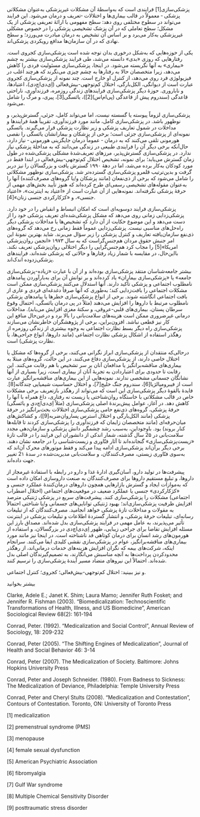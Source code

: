   پزشکی‌سازی[1] فرایندی است که به‌واسطهٔ آن مشکلات غیرپزشکی به‌عنوان مشکلاتی پزشکی ‐ معمولاً در قالب بیماری‌ها و اختلالات ‐تعریف و درمان می‌شود. این فرایند می‌تواند در سطوح مختلفی روی دهد: سطح مفهومی با ارائۀ تعریفی پزشکی از یک مشکل؛ سطح تعاملی که در آن پزشک تشخیصی پزشکی را در خصوص مشکلی غیرپزشکی به‌کار می‌برد و بر اساس آن تشخیص به درمان مبادرت می‌ورزد؛ و سطح نهادی که در آن سازمان‌ها مدافع رویکردی پزشکی‌اند. 

یکی از حوزه‌هایی که به‌شکل درخوری بدان توجه شده است پزشکی‌سازی کجروی است. رفتارهایی که روزی «بدی» دانسته می‌شد، طی فرایند پزشکی‌سازی بیشتر به چشم «بیماری» به آنها نگریسته می‌شود. در اینجا، پزشکی‌سازی مسئولیت فردی را کاهش می‌دهد، زیرا متخصصان حالا به رفتارها به چشم چیزی می‌نگرند که هرچند اغلب در فیزیولوژی فرد روی می‌دهد، از کنترل او خارج است. چند نمونه از پزشکی‌سازی کجروی عبارت است از دیوانگی، الکل‌بارگی، اختلال کم‌توجهی-بیش‌فعالی (اِی‌دی‌اچ‌دی)، اعتیادها، و ناباروری. حوزۀ دیگر پزشکی‌سازی فرایندهای زندگی روزمره، فرزندآوری، ناراحتی قاعدگی (سندروم پیش از قاعدگی (پی‌ام‌اس)[2])، یائسگی[3]، پیری، و مرگ را شامل می‌شود.

 پزشکی‌سازی لزوماً پیوسته یا گسسته نیست، اما می‌تواند کامل، جزئی، گسترش‌پذیر، و نوظهور باشد. در پزشکی‌سازی کامل، مانند مورد فرزندآوری، تقریباً همۀ فرایندها و مداخلات در شمول تعاریف پزشکی و زیر نظارت پزشکی قرار می‌گیرند. یائسگی نمونه‌ای از پزشکی‌سازی جزئی است؛ برخی از پزشکان و بیمارانشان یائسگی را نقصی هورمونی تلقی می‌کنند که به درمان ‐ عموماً درمان جایگزینی هورمونی ‐ نیاز دارد، حال‌آنکه برخی دیگر آن را فرایندی طبیعی در زندگی می‌دانند که به مداخلهٔ پزشکی نیاز ندارد. در پزشکی‌سازی گسترش‌پذیر، مرزهای تعریف‌شدۀ مشکلی پزشکی‌شده در طول زمان گسترش می‌یابد؛ برای نمونه، تشخیص اختلال کم‌توجهی-بیش‌فعالی در ابتدا فقط در مورد کودکان به‌کار برده می‌شد، اما در دههٔ ۱۹۹۰ گسترش یافت و بزرگسالان را نیز دربر گرفت و بدین‌ترتیب قلمرو پزشکی‌سازی گسترده‌تر شد. پزشکی‌سازی نوظهور مشکلاتی را شامل می‌شود که برخی از ذی‌نفعان (مانند پزشکان و/یا گروه‌های مصرف‌کننده) آنها را به‌عنوان مقوله‌های تشخیصی رسمی‌ای طرح کرده‌اند که هنوز تأیید بخش‌های مهمی از حرفۀ پزشکی نگرفته‌اند. نمونه‌هایی از آن عبارت است از «اعتیاد به اینترنت»، «اعتیاد جنسی»، و «کژکارکردی جنسی زنان»[4].

 پزشکی‌سازی فرایند دوسویه‌ای است که امکان انبساط و انقباض را در خود دارد. پزشکی‌زدایی زمانی روی می‌دهد که مشکل پزشکی‌شده‌ای تعریف پزشکی خود را از دست می‌دهد و این موضوع حکایت از آن دارد که تشخیص‌ها یا مداخلات پزشکی دیگر راه‌حل‌های مناسبی نیست. پزشکی‌زدایی عموماً فقط زمانی رخ می‌دهد که گروه‌های ذی‌نفع سازمان‌یافته تعاریف و کنترل پزشکی را زیر سؤال می‌برند. شاید بهترین نمونۀ این امر جنبش حقوق مردان هم‌جنس‌گراست که به سال ۱۹۷۳ «انجمن روان‌پزشکی امریکا»[5] را مجاب کرد هم‌جنس‌گرایی را دیگر اختلالی روان‌پزشکی تعریف نکند. بااین‌حال، در مقایسه با شمار زیاد رفتارها و حالاتی که پزشکی شده‌اند، فرایندهای پزشکی‌زدوده اندک‌اند.

بیشتر جامعه‌شناسان منتقد پزشکی‌سازی بوده‌اند و از آن با عبارت «زیاده-پزشکی‌سازی جامعه» یا «پزشکی‌سازی بیماران» یاد کرده‌اند و بر توانش آن برای به‌بارآوردن پیامدهای نامطلوب اجتماعی و پزشکی تأکید دارند. آنها استدلال می‌کنند پزشکی‌سازی ممکن است مشکلات اجتماعی را بافت‌زدایی کند؛ به‌طوری که آنها صرفاً دغدغه‌ای فردی و عاری از بافت اجتماعی انگاشته شوند. برخی از انواع پزشکی‌سازی خطرها یا پیامدهای پزشکی نامطلوب مرتبط با داروها را افزایش می‌دهند (مثلاً در پی درمان یائسگی، احتمال وقوع سرطان پستان، بیماری‌های قلبی-عروقی، و سکتهٔ مغزی افزایش می‌یابد). مداخلات درمانی غیرضروری ممکن است هزینه‌های سلامت‌بانی را بالا برد و درعین‌حال منافع این کار نیز قطعی نباشد. افزون‌براین، برخی از پژوهشگران خاطرنشان می‌سازند پزشکی‌سازی راه دیگر بسط نظارت اجتماعی به وجوه بیشتری از زندگی روزمره از رهگذر استفاده از اشکال پزشکی نظارت اجتماعی (مانند داروها، انواع جراحی‌ها، یا نظارت پزشکی) است.

درحالی‌که منتقدان از پزشکی‌سازی ابراز نگرانی می‌کنند، برخی از گروه‌ها که مشکل یا اختلال خاصی دارند، از پزشکی‌سازی دفاع می‌کنند. در این حالت، گروه‌های مبتلا به بیماری‌های مناقشه‌برانگیز یا مدافعان آنان بر سر تشخیص با هم رقابت می‌کنند. این رقابت تا حدودی برای اعتباردادن به تجربۀ آنان از بیماری است، زیرا بسیاری از آنها نشانگان جسمانی مشخصی ندارند. نمونه‌هایی از این بیماری‌های مناقشه‌برانگیز عبارت است از فیبرومیالژیا[6]، سندروم جنگ خلیج[7]، و اختلال حساسیت شیمیایی چندگانه[8]. فایدۀ بالقوهٔ دیگر پزشکی‌سازی این است که می‌تواند از رهگذر بازتعریف برخی مشکلات خاص در قالب مشکلاتی با خاستگاه روان‌شناختی یا زیست نه رفتاری، داغ همراه با آنها را کاهش دهد. در آغاز، عوامل پیش‌برندۀ اصلی پزشکی‌سازی (مثلاً اِی‌دی‌اچ‌دی و یائسگی) حرفهٔ پزشکی، گروه‌های ذی‌نفع حامی پزشکی‌سازی اختلالات بحث‌برانگیز در حرفهٔ پزشکی (مانند الکل‌بارگی و اختلال استرس پساروان‌ضربه[9])، و کشاکش‌های میان‌حرفه‌ای (مانند متخصصان زایمان که فرزندآوری را پزشکی‌سازی کردند تا قابله‌ها کنار بروند) بود. باوجوداین، به‌سبب رشد چشمگیر دانش پزشکی و سازمان‌دهی مجدد سلامت‌بانی در 2۵ سال گذشته، شمار اندکی از دانشوران این فرایند را در قالب تازۀ «زیست‌پزشکی‌سازی» گنجانده‌اند تا آثار فنّاوری و زیست‌شناسی را در جامعه نشان دهند. برخی دیگر برآن‌اند پزشکی‌سازی ادامه پیدا می‌کند و فقط موتورهای محرک آن‌اند که به‌سوی فنّاوری زیستی، مصرف‌کنندگان، و سلامت‌بانی مدیریت‌شده در سدۀ 2۱ تغییر جهت داده‌اند.

پیشرفت‌ها در تولید دارو، آسان‌گیری ادارۀ غذا و دارو در رابطه با استفادۀ غیرمجاز از داروها، و تبلیغ مستقیم داروها برای مصرف‌کنندگان به صنعت داروسازی امکان داده است که به‌موازات ایجاد و گسترش بازارهایی همچون داروهای درمان‌کنندۀ عملکرد جنسی و «کژکارکردی» جنسی یا عملکرد ضعیف در موقعیت‌های اجتماعی (اختلال اضطراب اجتماعی) مشکلات را پزشکی‌سازی کنند. پیشرفت‌های سریع در پزشکی ژنتیکی مترصد افزایش ظرفیت پزشکی‌سازی‌اند؛ بهبود ژنتیکی توانایی‌های جسمانی و/یا شناختی احتمالاً به مقولات و مداخلات تازۀ پزشکی خواهد انجامید. مصرف‌کنندگان که از تبلیغات رسانه‌ای، تبلیغات حرفهٔ پزشکی، و انتشار گستردهٔ اطلاعات و تبلیغات پزشکی در اینترنت تأثیر می‌پذیرند، به عامل مهمی در فرایند پزشکی‌سازی بدل شده‌اند. مصداق بارز این مسئله افزایش تقاضا برای جراحی زیبایی، ظهور اِی‌دی‌اچ‌دی در بزرگسالان، و استفاده از هورمون‌های رشد انسان برای درمان کوتاهی قد ناشناخته است. در اینجا نیز مانند مورد بیماری‌های مناقشه‌برانگیز، عوام در پزشکی‌سازی نقشی کلیدی ایفا می‌کنند. سرانجام اینکه، شرکت‌های بیمه که نگران افزایش هزینه‌های خدمات درمانی‌اند، از رهگذر محدودکردن پرداخت‌ها به آنچه مناسبش می‌انگارند، به تصمیم‌گیرندگان اصلی بدل شده‌اند. احتمالاً این نیروهای متضاد مسیر آیندۀ پزشکی‌سازی را ترسیم کنند.

و نیز ببینید: اختلال کم‌توجهی-بیش‌فعالی؛ کجروی؛ کنترل اجتماعی.

بیشتر بخوانید

Clarke, Adele E.; Janet K. Shim; Laura Mamo; Jennifer Ruth Fosket; and Jennifer R. Fishman (2003). “Biomedicalization: Technoscientific Transformations of Health, Illness, and US Biomedicine”, American Sociological Review 68(2): 161-194

Conrad, Peter. (1992). “Medicalization and Social Control”, Annual Review of Sociology, 18: 209-232

Conrad, Peter (2005). “The Shifting Engines of Medicalization”, Journal of Health and Social Behavior 46: 3-14

Conrad, Peter (2007). The Medicalization of Society. Baltimore: Johns Hopkins University Press

Conrad, Peter and Joseph Schneider. (1980). From Badness to Sickness: The Medicalization of Deviance, Philadelphia: Temple University Press

Conrad, Peter and Cheryl Stults (2008). “Medicalization and Contestation”, Contours of Contestation. Toronto, ON: University of Toronto Press

 [1] medicalization 

[2] premenstrual syndrome (PMS)

 [3] menopause

 [4] female sexual dysfunction

[5] American Psychiatric Association

[6] fibromyalgia

 [7] Gulf War syndrome

[8] Multiple Chemical Sensitivity Disorder

[9] posttraumatic stress disorder

 

 

 

 